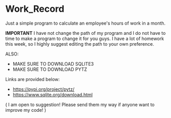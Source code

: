 # Work_Record
Just a simple program to calculate an employee's hours of work in a month.

**IMPORTANT**
I have not change the path of my program and I do not have to time to make a program to change it for you guys. I have a lot of homework this week, so I highly suggest editing the path to your own preference.

ALSO:
- MAKE SURE TO DOWNLOAD SQLITE3
- MAKE SURE TO DOWNLOAD PYTZ

Links are provided below:
- https://pypi.org/project/pytz/
- https://www.sqlite.org/download.html

( I am open to suggestion! Please send them my way if anyone want to improve my code! )
